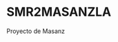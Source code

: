 # SMR2MASANZLA
Proyecto de Masanz
<DOCTYPE html>
  <html>
  <head>
    <title>HOLA MUNDO</titl>
  </head>
  <body>
    HOLA MUNDO
  </body>
  </html>
